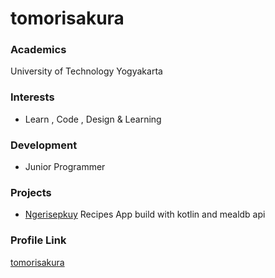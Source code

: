 # tomorisakura

### Academics

University of Technology Yogyakarta

### Interests

- Learn , Code , Design & Learning

### Development

- Junior Programmer

### Projects

- [Ngerisepkuy](https://github.com/tomorisakura/ngerisepkuy) Recipes App build with kotlin and mealdb api

### Profile Link

[tomorisakura](https://github.com/tomorisakura)